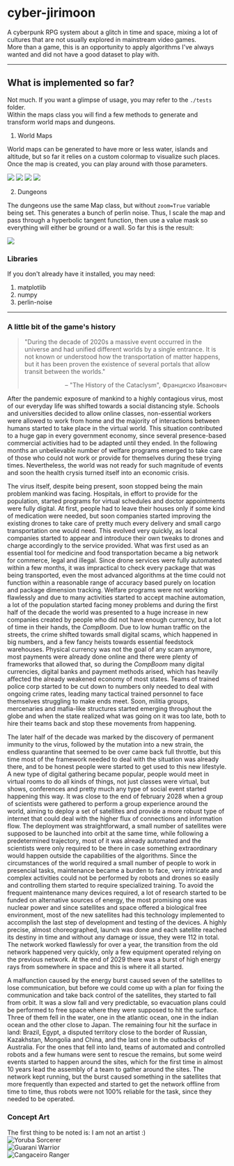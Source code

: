 # cyber-jirimoon
A cyberpunk RPG system about a glitch in time and space, mixing a lot of cultures that are not usually explored in 
mainstream video games.<br>
More than a game, this is an opportunity to apply algorithms I've always wanted and did not have a good dataset to play 
with.

---

## What is implemented so far?
Not much. If you want a glimpse of usage, you may refer to the `./tests` folder.<br>
Within the maps class you will find a few methods to generate and transform world maps and dungeons.

1. World Maps<br>

World maps can be generated to have more or less water, islands and altitude, but so far it relies on a custom
colormap to visualize such places. Once the map is created, you can play around with those parameters.

![](./images/map-test.png)
![](./images/map-test-3d.png)
![](./images/map-test2.png)
![](./images/map-test2-3d.png)

2. Dungeons
   
The dungeons use the same Map class, but without `zoom=True` variable being set. This generates a bunch of perlin
noise. Thus, I scale the map and pass through a hyperbolic tangent function, then use a value mask so everything will
either be ground or a wall. So far this is the result:
   
![](./images/dungeon-test.png)

### Libraries
If you don't already have it installed, you may need:

1. matplotlib
2. numpy
3. perlin-noise

---

### A little bit of the game's history
> "During the decade of 2020s a massive event occurred in the universe and had unified different worlds by a single 
> entrance. It is not known or understood how the transportation of matter happens, but it has been proven the 
> existence of several portals that allow transit between the worlds."
> <div align="right"> &ndash; "The History of the Cataclysm", Франциско Иванович</div>

<p>After the pandemic exposure of mankind to a highly contagious virus, most of our everyday life was shifted towards a 
social distancing style. Schools and universities decided to allow online classes, non-essential workers were allowed to
work from home and the majority of interactions between humans started to take place in the virtual world. This 
situation contributed to a huge gap in every government economy, since several presence-based commercial activities had 
to be adapted until they ended. In the following months an unbelievable number of welfare programs emerged to take care
of those who could not work or provide for themselves during these trying times. Nevertheless, the world was not ready 
for such magnitude of events and soon the health crysis turned itself into an economic crisis.</p>

The virus itself, despite being present, soon stopped being the main problem mankind was facing. Hospitals, in effort
to provide for the population, started programs for virtual schedules and doctor appointments were fully digital. 
At first, people had to leave their houses only if some kind of medication were needed, but soon companies started 
improving the existing drones to take care of pretty much every delivery and small cargo transportation one would need.
This evolved very quickly, as local companies started to appear and introduce their own tweaks to drones and charge 
accordingly to the service provided. What was first used as an essential tool for medicine and food transportation 
became a big network for commerce, legal and illegal. Since drone services were fully automated within a few months, 
it was impractical to check every package that was being transported, even the most advanced algorithms at the time 
could not function within a reasonable range of accuracy based purely on location and package dimension tracking. 
Welfare programs were not working flawlessly and due to many activities started to accept machine automation, a lot of 
the population started facing money problems and during the first half of the decade the world was presented to a huge 
increase in new companies created by people who did not have enough currency, but a lot of time in their hands, 
the *CompBoom*. Due to low human traffic on the streets, the crime shifted towards small digital scams, which happened in 
big numbers, and a few fancy heists towards essential feedstock warehouses. Physical currency was not the goal of any 
scam anymore, most payments were already done online and there were plenty of frameworks that allowed that, so during 
the *CompBoom* many digital currencies, digital banks and payment methods arised, which has heavily affected the already 
weakened economy of most states. Teams of trained police corp started to be cut down to numbers only needed to deal with
ongoing crime rates, leading many tactical trained personnel to face themselves struggling to make ends meet. Soon, 
militia groups, mercenaries and mafia-like structures started emerging throughout the globe and when the state realized 
what was going on it was too late, both to hire their teams back and stop these movements from happening.  


<p>The later half of the decade was marked by the discovery of permanent immunity to the virus, followed by the mutation
into a new strain, the endless quarantine that seemed to be over came back full throttle, but this time most of the 
framework needed to deal with the situation was already there, and to be honest people were started to get used to this 
new lifestyle. A new type of digital gathering became popular, people would meet in virtual rooms to do all kinds of 
things, not just classes were virtual, but shows, conferences and pretty much any type of social event started happening
this way. It was close to the end of february 2028 when a group of scientists were gathered to perform a group 
experience around the world, aiming to deploy a set of satellites and provide a more robust type of internet that could
deal with the higher flux of connections and information flow. The deployment was straightforward, a small number of 
satellites were supposed to be launched into orbit at the same time, while following a predetermined trajectory, most of
it was already automated and the scientists were only required to be there in case something extraordinary would happen 
outside the capabilities of the algorithms. Since the circumstances of the world required a small number of people to 
work in presencial tasks, maintenance became a burden to face, very intricate and complex activities could not be 
performed by robots and drones so easily and controlling them started to require specialized training. To avoid the 
frequent maintenance many devices required, a lot of research started to be funded on alternative sources of energy, 
the most promising one was nuclear power and since satellites and space offered a biological free environment, most of 
the new satellites had this technology implemented to accomplish the last step of development and testing of the 
devices. A highly precise, almost choreographed, launch was done and each satellite reached its destiny in time and 
without any damage or issue, they were 112 in total. The network worked flawlessly for over a year, the transition from
the old network happened very quickly, only a few equipment operated relying on the previous network. At the end of 2029
there was a burst of high energy rays from somewhere in space and this is where it all started.</p> 

<p>A malfunction caused by the energy burst caused seven of the satellites to lose communication, but before we could 
come up with a plan for fixing the communication and take back control of the satellites, they started to fall from 
orbit. It was a slow fall and very predictable, so evacuation plans could be performed to free space where they were 
supposed to hit the surface. Three of them fell in the water, one in the atlantic ocean, one in the indian ocean and the
other close to Japan. The remaining four hit the surface in land: Brazil, Egypt, a disputed territory close to the 
border of Russian, Kazakhstan, Mongolia and China, and the last one in the outbacks of Australia. For the ones that fell
into land, teams of automated and controlled robots and a few humans were sent to rescue the remains, but some weird 
events started to happen around the sites, which for the first time in almost 10 years lead the assembly of a team to 
gather around the sites. The network kept running, but the burst caused something in the satellites that more frequently
than expected and started to get the network offline from time to time, thus robots were not 100% reliable for the task,
since they needed to be operated.</p> 


### Concept Art
The first thing to be noted is: I am not an artist :)<br>
![Yoruba Sorcerer](./images/sorcerer.jpeg  "A Yoruba Sorcerer class concept art")<br>
![Guarani Warrior](./images/warrior.jpeg "A Guarani Warrior class concept art")<br>
![Cangaceiro Ranger](./images/ranger.jpeg "A Cangaceiro Ranger class concept art")<br>